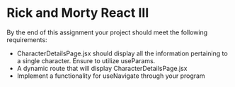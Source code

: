 # Rick and Morty React III

By the end of this assignment your project should meet the following requirements:
  
  - CharacterDetailsPage.jsx should display all the information pertaining to a single character. Ensure to utilize useParams.
  - A dynamic route that will display CharacterDetailsPage.jsx
  - Implement a functionality for useNavigate through your program
